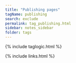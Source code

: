 ```yaml
---
title: "Publishing pages"
tagName: publishing
search: exclude
permalink: tag_publishing.html
sidebar: notes_sidebar
folder: tags
---
```

{% include taglogic.html %}

{% include links.html %}
